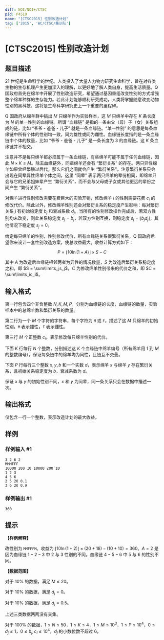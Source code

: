 ```yaml
---
diff: NOI/NOI+/CTSC
pid: P4510
name: "[CTSC2015] 性别改造计划"
tag: ['2015', 'WC/CTSC/集训队']
---
```

# [CTSC2015] 性别改造计划
## 题目描述

21 世纪是生命科学的世纪。人类投入了大量人力物力研究生命科学，旨在对各类生物的生存机理产生更加深入的理解，以更好地了解人类自身，提高生活质量。Q 国政府首先在绵羊中开展了性别改造研究，希望通过基因重组改变性别的方式增强整个绵羊种群的生存能力。若此计划能够顺利研究成功，人类将掌握随意改变动物性别的黑科技，这将是生命科学研究史上一个重要的里程碑。

Q 国政府从绵羊群中挑出 $M$ 只绵羊作为实验样本，这 $M$ 只绵羊中存在 $K$ 条长度为 $N$ 的单一性别的血缘链。所谓 “血缘链” 是指的一条由父（母）子（女）关系组成的链，比如 “爷爷 - 爸爸 - 儿子” 就是一条血缘链。“单一性别” 的意思是每条血缘链中所有个体的性别均一致，同为雄性或同为雌性。血缘链长度指的是一条血缘链中个体的数量，比如 “爷爷 - 爸爸 - 儿子” 是一条长度为 $3$ 的血缘链。这 $K$ 条血缘链并不相交。

注意并不是每只绵羊都必须属于一条血缘链，有些绵羊可能不属于任何血缘链，因此 $N\times K\leq M$。除去血缘链外，同辈绵羊还会有 “繁衍关系” 的存在。两只异性绵羊如果曾经繁殖过后代，那么它们之间就会产生 “繁衍关系”。注意繁衍关系只会出现在同辈异性绵羊个体之间，这里 “同辈” 表示两只绵羊的辈份相同，即绵羊只会与它的兄弟姐妹辈产生 “繁衍关系”，而不会与父母或子女或其他更远的辈份之间产生 “繁衍关系”。

对绵羊进行性别修改需要花费巨大的实验开销，修改绵羊 $i$ 的性别需要花费 $c_i$ 的修改代价。除此以外，修改绵羊性别还会对繁衍关系的稳定度产生影响：每对繁衍关系 $j$ 有初始稳定度 $b_j$ 和衰减系数 $d_j$，当所有的性别修改操作完成后，若双方性别均未改变，则此关系稳定度 $s_j = b_j$，若双方性别互换，则稳定度 $s_j = \lfloor b_jd_j\rfloor$，其他情况下稳定度 $s_j = 0$。

给定每只绵羊的性别，性别修改代价，所有血缘链关系很繁衍关系，Q 国政府希望你来设计一套性别改造方案，使总收益最大。收益计算方式如下：

$$
P = \lfloor 10 \ln(1 + A) \rfloor \times S - C
$$

其中 $A$ 为改造后血缘链相邻两者为异性的情况数量，$S$ 为改造后繁衍关系稳定度之和，即 $S = \sum\limits_js_j$，$C$ 为修改绵羊性别带来的代价之和，即 $C = \sum\limits_ic_i$。
## 输入格式

第一行包含四个非负整数 $N, K, M, P$，分别为血缘链的长度，血缘链的数量，实验样本中的总绵羊数和繁衍关系的数量。

第二行为一个 $M$ 个字符的字符串，每个字符为 `M` 或 `F`，描述了这 $M$ 只绵羊的初始性别。`M` 表示雄性，`F` 表示雌性。

第三行 $M$ 个正整数 $c_i$，表示修改每只绵羊性别的代价。

下面 $K$ 行每行 $N$ 个整数，分别描述这 $K$ 个血缘链中绵羊编号（所有绵羊用 $1$ 到 $M$ 的整数编号），保证每条链中的绵羊均为同性，且链互不交叠。

下面 $P$ 行每行三个整数 $x, y, b$ 和一个实数 $d$，表示绵羊 $x$ 与绵羊 $y$ 存在繁衍关系，且初始关系稳定度为 $b$，衰减系数为 $d$。

保证 $x$ 与 $y$ 的初始性别不同，$x$ 和 $y$ 为同辈，同一条关系只会在数据中描述一次。
## 输出格式

仅包含一行一个整数，表示改造计划的最大收益。
## 样例

### 样例输入 #1
```
3 2 6 2
MMMFFF
10000 200 10 10000 200 10
1 2 3 
4 5 6 
2 5 20 0.1
3 6 20 0.9

```
### 样例输出 #1
```
360

```
## 提示

**【样例解释】**

改性别为 `MMFFFM`。收益为 $\lfloor 10 \ln(1 + 2) \rfloor \times(20 + 18) - (10 + 10) = 360$。$A = 2$ 是因为血缘链 $1 - 2 - 3$ 中 $2$ 与 $3$ 性别的不同，血缘链 $4 - 5 - 6$ 中 $5$ 与 $6$ 的性别不同。

**【数据范围】**

对于 $10\%$ 的数据，满足 $M\leq 20$。

对于 $10\%$ 的数据，满足 $d_j = 0$。

对于 $10\%$ 的数据，满足 $d_j = 0.5$。

上述三类数据两两没有交集。 

对于 $100\%$ 的数据，$1\leq N\leq 50$，$1\leq K\leq 4$，$1\leq M\leq 10 ^ 3$，$1\leq P\leq 10 ^ 4$，$0 \leq d_j\leq 1$，$0\leq b_j, c_i \le 10 ^ 4$，$d_j$ 的小数位数不超过 $6$。
